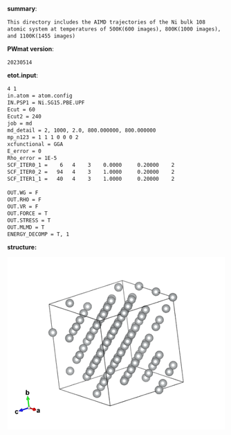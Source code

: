 **summary**:
    
    This directory includes the AIMD trajectories of the Ni bulk 108 atomic system at temperatures of 500K(600 images), 800K(1000 images), and 1100K(1455 images)

**PWmat version**: 
    
    20230514

**etot.input**:

    4 1
    in.atom = atom.config
    IN.PSP1 = Ni.SG15.PBE.UPF
    Ecut = 60
    Ecut2 = 240
    job = md
    md_detail = 2, 1000, 2.0, 800.000000, 800.000000
    mp_n123 = 1 1 1 0 0 0 2
    xcfunctional = GGA
    E_error = 0
    Rho_error = 1E-5
    SCF_ITER0_1 =    6   4    3    0.0000     0.20000    2
    SCF_ITER0_2 =   94   4    3    1.0000     0.20000    2
    SCF_ITER1_1 =   40   4    3    1.0000     0.20000    2

    OUT.WG = F 
    OUT.RHO = F 
    OUT.VR = F 
    OUT.FORCE = T 
    OUT.STRESS = T 
    OUT.MLMD = T
    ENERGY_DECOMP = T, 1


**structure:**

![](/ni/POSCAR.png)



